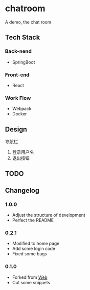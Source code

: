 # chatroom
A demo, the chat room

## Tech Stack
### Back-nend
- SpringBoot

### Front-end
- React

### Work Flow
- Webpack
- Docker

## Design
导航栏
1. 登录用户名
2. 退出按钮

## TODO

## Changelog
### 1.0.0
- Adjust the structure of development
- Perfect the README

### 0.2.1
- Modified to home page
- Add some login code
- Fixed some bugs

### 0.1.0
- Forked from [Web](www.cssmoban.com)
- Cut some snippets
